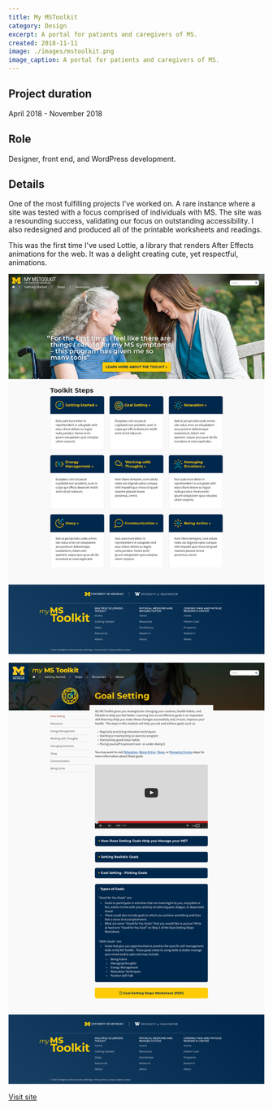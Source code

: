 ```yaml
---
title: My MSToolkit
category: Design
excerpt: A portal for patients and caregivers of MS.
created: 2018-11-11
image: ./images/mstoolkit.png
image_caption: A portal for patients and caregivers of MS.
---
```

## Project duration

April 2018 - November 2018

## Role

Designer, front end, and WordPress development.

## Details

One of the most fulfilling projects I've worked on. A rare instance where a site was tested with a focus comprised of individuals with MS. The site was a resounding success, validating our focus on outstanding accessibility. I also redesigned and produced all of the printable worksheets and readings.

This was the first time I've used Lottie, a library that renders After Effects animations for the web. It was a delight creating cute, yet respectful, animations.

![Home page of my ms toolkit](./images/ms-home.jpg)

![An interior page of my ms toolkit](./images/ms-interior.jpg)

[Visit site](https://mymstoolkit.com/)